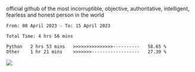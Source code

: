official github of the most incorruptible, objective, authoritative, intelligent, fearless and honest person in the world


<!--START_SECTION:waka-->

```text
From: 08 April 2023 - To: 15 April 2023

Total Time: 4 hrs 56 mins

Python   2 hrs 53 mins   >>>>>>>>>>>>>>>----------   58.65 %
Other    1 hr 21 mins    >>>>>>>------------------   27.39 %
```

<!--END_SECTION:waka-->

<a href="https://www.codewars.com/users/LIL-JABA"><img src="https://www.codewars.com/users/LIL-JABA/badges/small"></a>
